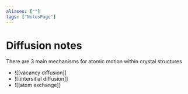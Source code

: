 ```yaml
---
aliases: [""]
tags: ["NotesPage"]
---
```


# Diffusion notes
There are 3 main mechanisms for atomic motion within crystal structures
- ![[vacancy diffusion]]
- ![[intersitial diffusion]]
- ![[atom exchange]]